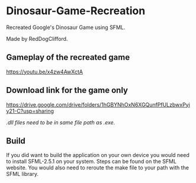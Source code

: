 # Dinosaur-Game-Recreation
Recreated Google's Dinosaur Game using SFML.

Made by RedDogClifford.

## Gameplay of the recreated game

https://youtu.be/x4zw4AwXctA


## Download link for the game only 

https://drive.google.com/drive/folders/1hGBYNhOxN6XGQunfPfULzbwxPyiy21-C?usp=sharing

*.dll files need to be in same file path as .exe.*


## Build

If you did want to build the application on your own device you would need to install SFML-2.5.1 on your system.
Steps can be found on the SFML website.
You would also need to reroute the make file to your path with the SFML library.